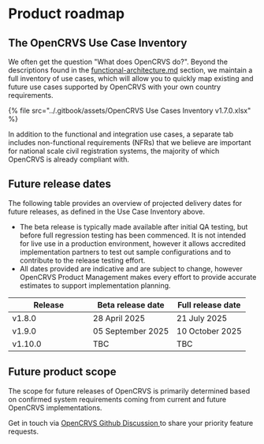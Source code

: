 # Product roadmap

## The OpenCRVS Use Case Inventory

We often get the question "What does OpenCRVS do?". Beyond the descriptions found in the [functional-architecture.md](../product-specifications/functional-architecture.md "mention") section, we maintain a full inventory of use cases, which will allow you to quickly map existing and future use cases supported by OpenCRVS with your own country requirements.&#x20;

{% file src="../.gitbook/assets/OpenCRVS Use Cases Inventory v1.7.0.xlsx" %}

In addition to the functional and integration use cases, a separate tab includes non-functional requirements (NFRs) that we believe are important for national scale civil registration systems, the majority of which OpenCRVS is already compliant with. &#x20;

## Future release dates

The following table provides an overview of projected delivery dates for future releases, as defined in the Use Case Inventory above.&#x20;

* The beta release is typically made available after initial QA testing, but before full regression testing has been commenced. It is not intended for live use in a production environment, however it allows accredited implementation partners to test out sample configurations and to contribute to the release testing effort.
* All dates provided are indicative and are subject to change, however OpenCRVS Product Management makes every effort to provide accurate estimates to support implementation planning.&#x20;

<table><thead><tr><th width="148">Release</th><th>Beta release date</th><th>Full release date</th></tr></thead><tbody><tr><td>v1.8.0</td><td>28 April 2025</td><td>21 July 2025</td></tr><tr><td>v1.9.0</td><td>05 September 2025</td><td>10 October 2025</td></tr><tr><td>v1.10.0</td><td>TBC</td><td>TBC</td></tr></tbody></table>

## Future product scope

The scope for future releases of OpenCRVS is primarily determined based on confirmed system requirements coming from current and future OpenCRVS implementations.&#x20;

Get in touch via [OpenCRVS Github Discussion ](https://github.com/opencrvs/opencrvs-core/discussions/categories/feature-requests)to share your priority feature requests.





